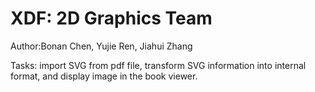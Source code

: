 XDF: 2D Graphics Team
==========

Author:Bonan Chen, Yujie Ren, Jiahui Zhang

Tasks: import SVG from pdf file, transform SVG information into internal format, and display image in the book viewer.
